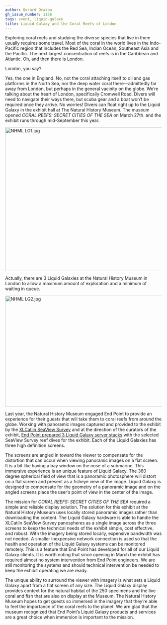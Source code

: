 ```yaml
---
author: Gerard Drazba
gh_issue_number: 1156
tags: event, liquid-galaxy
title: Liquid Galaxy and the Coral Reefs of London
---
```


Exploring coral reefs and studying the diverse species that live in them usually requires some travel. Most of the coral in the world lives in the Indo-Pacific region that includes the Red Sea, Indian Ocean, Southeast Asia and the Pacific. The next largest concentration of reefs is in the Caribbean and Atlantic. Oh, and then there is London.

London, you say?

Yes, the one in England. No, not the coral attaching itself to oil and gas platforms in the North Sea, nor the deep water coral there—​admittedly far away from London, but perhaps in the general vacinity on the globe. We’re talking about the heart of London, specifically Cromwell Road. Divers will need to navigate their ways there, but scuba gear and a boat won’t be required once they arrive. No worries! Divers can float right up to the Liquid Galaxy in the exhibit hall at The Natural History Museum. The museum opened *CORAL REEFS: SECRET CITIES OF THE SEA* on March 27th. and the exhibit runs through mid-September this year.

<img alt="NHML LG1.jpg" height="462px;" src="/blog/2015/09/02/liquid-galaxy-and-coral-reefs-of-london/image-0.jpeg" style="-webkit-transform: rotate(0.00rad); border: none; transform: rotate(0.00rad);" width="615px;"/>

Actually, there are 3 Liquid Galaxies at the Natural History Museum in London to allow a maximum amount of exploration and a minimum of waiting in queue.

<img alt="NHML LG2.jpg" height="357px;" src="/blog/2015/09/02/liquid-galaxy-and-coral-reefs-of-london/image-1.jpeg" style="-webkit-transform: rotate(0.00rad); border: none; transform: rotate(0.00rad);" width="589px;"/>

Last year, the Natural History Museum engaged End Point to provide an experience for their guests that will take them to coral reefs from around the globe. Working with panoramic images captured and provided to the exhibit by the [XLCatlin SeaView Survey](http://catlinseaviewsurvey.com/surveys/tab/updates) and at the direction of the curators of the exhibit, [End Point prepared 3 Liquid Galaxy server stacks](https://liquidgalaxy.endpoint.com/) with the selected SeaView Survey reef dives for the exhibit. Each of the Liquid Galaxies has three high definition screens.

The screens are angled in toward the viewer to compensate for the distortion that can occur when viewing panoramic images on a flat screen. It is a bit like having a bay window on the nose of a submarine. This immersive experience is an unique feature of Liquid Galaxy. The 360 degree spherical field of view that is a panoramic photosphere will distort on a flat screen and present as a fisheye view of the image. Liquid Galaxy is designed to compensate for the geometry of a panoramic image and on the angled screens place the user’s point of view in the center of the image.

The mission for *CORAL REEFS: SECRET CITIES OF THE SEA* required a simple and reliable display solution. The solution for this exhibit at the Natural History Museum uses locally stored panoramic images rather than downloading the content. The Liquid Galaxy hardware is able to handle the XLCatlin SeaView Survey panospheres as a single image across the three screens to keep the technical needs of the exhibit simple, cost effective, and robust. With the imagery being stored locally, expensive bandwidth was not needed. A smaller inexpensive network connection is used so that the health and operation of the Liquid Galaxy systems can be monitored remotely. This is a feature that End Point has developed for all of our Liquid Galaxy clients. It is worth noting that since opening in March the exhibit has required almost no system intervention from End Point engineers. We are still monitoring the systems and should technical intervention be needed to keep the exhibit operating we are ready.

The unique ability to surround the viewer with imagery is what sets a Liquid Galaxy apart from a flat screen of any size. The Liquid Galaxy display provides context for the natural habitat of the 250 specimens and the live coral and fish that are also on display at the Museum. The Natural History Museum hopes to get guests so immersed in the imagery that they’re able to feel the importance of the coral reefs to the planet. We are glad that the museum recognized that End Point’s Liquid Galaxy products and services are a great choice when immersion is important to the mission.
